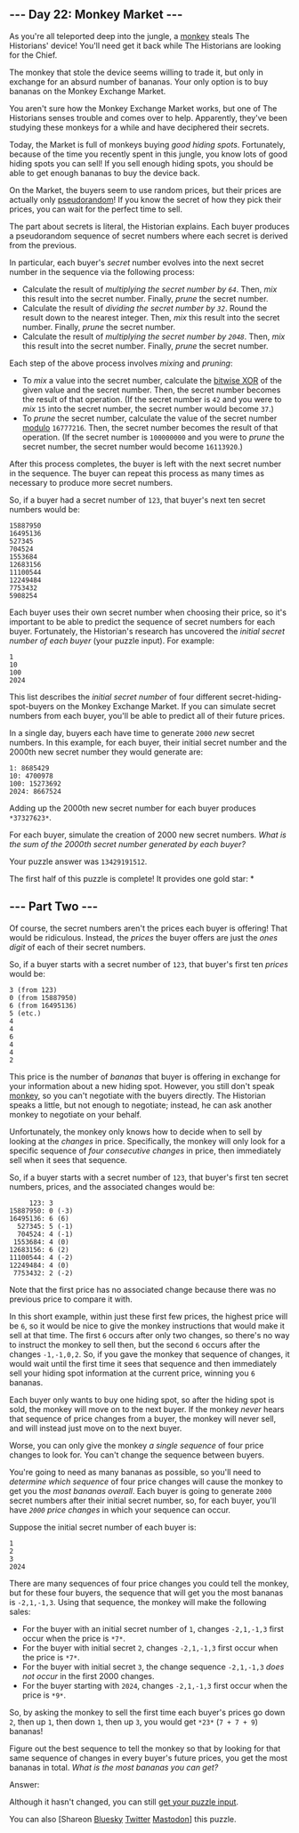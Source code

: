 \--- Day 22: Monkey Market ---
----------

As you're all teleported deep into the jungle, a [monkey](/2022/day/11) steals The Historians' device! You'll need get it back while The Historians are looking for the Chief.

The monkey that stole the device seems willing to trade it, but only in exchange for an absurd number of bananas. Your only option is to buy bananas on the Monkey Exchange Market.

You aren't sure how the Monkey Exchange Market works, but one of The Historians senses trouble and comes over to help. Apparently, they've been studying these monkeys for a while and have deciphered their secrets.

Today, the Market is full of monkeys buying *good hiding spots*. Fortunately, because of the time you recently spent in this jungle, you know lots of good hiding spots you can sell! If you sell enough hiding spots, you should be able to get enough bananas to buy the device back.

On the Market, the buyers seem to use random prices, but their prices are actually only [pseudorandom](https://en.wikipedia.org/wiki/Pseudorandom_number_generator)! If you know the secret of how they pick their prices, you can wait for the perfect time to sell.

The part about secrets is literal, the Historian explains. Each buyer produces a pseudorandom sequence of secret numbers where each secret is derived from the previous.

In particular, each buyer's *secret* number evolves into the next secret number in the sequence via the following process:

* Calculate the result of *multiplying the secret number by `64`*. Then, *mix* this result into the secret number. Finally, *prune* the secret number.
* Calculate the result of *dividing the secret number by `32`*. Round the result down to the nearest integer. Then, *mix* this result into the secret number. Finally, *prune* the secret number.
* Calculate the result of *multiplying the secret number by `2048`*. Then, *mix* this result into the secret number. Finally, *prune* the secret number.

Each step of the above process involves *mixing* and *pruning*:

* To *mix* a value into the secret number, calculate the [bitwise XOR](https://en.wikipedia.org/wiki/Bitwise_operation#XOR) of the given value and the secret number. Then, the secret number becomes the result of that operation. (If the secret number is `42` and you were to *mix* `15` into the secret number, the secret number would become `37`.)
* To *prune* the secret number, calculate the value of the secret number [modulo](https://en.wikipedia.org/wiki/Modulo) `16777216`. Then, the secret number becomes the result of that operation. (If the secret number is `100000000` and you were to *prune* the secret number, the secret number would become `16113920`.)

After this process completes, the buyer is left with the next secret number in the sequence. The buyer can repeat this process as many times as necessary to produce more secret numbers.

So, if a buyer had a secret number of `123`, that buyer's next ten secret numbers would be:

```
15887950
16495136
527345
704524
1553684
12683156
11100544
12249484
7753432
5908254

```

Each buyer uses their own secret number when choosing their price, so it's important to be able to predict the sequence of secret numbers for each buyer. Fortunately, the Historian's research has uncovered the *initial secret number of each buyer* (your puzzle input). For example:

```
1
10
100
2024

```

This list describes the *initial secret number* of four different secret-hiding-spot-buyers on the Monkey Exchange Market. If you can simulate secret numbers from each buyer, you'll be able to predict all of their future prices.

In a single day, buyers each have time to generate `2000` *new* secret numbers. In this example, for each buyer, their initial secret number and the 2000th new secret number they would generate are:

```
1: 8685429
10: 4700978
100: 15273692
2024: 8667524

```

Adding up the 2000th new secret number for each buyer produces `*37327623*`.

For each buyer, simulate the creation of 2000 new secret numbers. *What is the sum of the 2000th secret number generated by each buyer?*

Your puzzle answer was `13429191512`.

The first half of this puzzle is complete! It provides one gold star: \*

\--- Part Two ---
----------

Of course, the secret numbers aren't the prices each buyer is offering! That would be ridiculous. Instead, the *prices* the buyer offers are just the *ones digit* of each of their secret numbers.

So, if a buyer starts with a secret number of `123`, that buyer's first ten *prices* would be:

```
3 (from 123)
0 (from 15887950)
6 (from 16495136)
5 (etc.)
4
4
6
4
4
2

```

This price is the number of *bananas* that buyer is offering in exchange for your information about a new hiding spot. However, you still don't speak [monkey](/2022/day/21), so you can't negotiate with the buyers directly. The Historian speaks a little, but not enough to negotiate; instead, he can ask another monkey to negotiate on your behalf.

Unfortunately, the monkey only knows how to decide when to sell by looking at the *changes* in price. Specifically, the monkey will only look for a specific sequence of *four consecutive changes* in price, then immediately sell when it sees that sequence.

So, if a buyer starts with a secret number of `123`, that buyer's first ten secret numbers, prices, and the associated changes would be:

```
     123: 3
15887950: 0 (-3)
16495136: 6 (6)
  527345: 5 (-1)
  704524: 4 (-1)
 1553684: 4 (0)
12683156: 6 (2)
11100544: 4 (-2)
12249484: 4 (0)
 7753432: 2 (-2)

```

Note that the first price has no associated change because there was no previous price to compare it with.

In this short example, within just these first few prices, the highest price will be `6`, so it would be nice to give the monkey instructions that would make it sell at that time. The first `6` occurs after only two changes, so there's no way to instruct the monkey to sell then, but the second `6` occurs after the changes `-1,-1,0,2`. So, if you gave the monkey that sequence of changes, it would wait until the first time it sees that sequence and then immediately sell your hiding spot information at the current price, winning you `6` bananas.

Each buyer only wants to buy one hiding spot, so after the hiding spot is sold, the monkey will move on to the next buyer. If the monkey *never* hears that sequence of price changes from a buyer, the monkey will never sell, and will instead just move on to the next buyer.

Worse, you can only give the monkey *a single sequence* of four price changes to look for. You can't change the sequence between buyers.

You're going to need as many bananas as possible, so you'll need to *determine which sequence* of four price changes will cause the monkey to get you the *most bananas overall*. Each buyer is going to generate `2000` secret numbers after their initial secret number, so, for each buyer, you'll have *`2000` price changes* in which your sequence can occur.

Suppose the initial secret number of each buyer is:

```
1
2
3
2024

```

There are many sequences of four price changes you could tell the monkey, but for these four buyers, the sequence that will get you the most bananas is `-2,1,-1,3`. Using that sequence, the monkey will make the following sales:

* For the buyer with an initial secret number of `1`, changes `-2,1,-1,3` first occur when the price is `*7*`.
* For the buyer with initial secret `2`, changes `-2,1,-1,3` first occur when the price is `*7*`.
* For the buyer with initial secret `3`, the change sequence `-2,1,-1,3` *does not occur* in the first 2000 changes.
* For the buyer starting with `2024`, changes `-2,1,-1,3` first occur when the price is `*9*`.

So, by asking the monkey to sell the first time each buyer's prices go down `2`, then up `1`, then down `1`, then up `3`, you would get `*23*` (`7 + 7 + 9`) bananas!

Figure out the best sequence to tell the monkey so that by looking for that same sequence of changes in every buyer's future prices, you get the most bananas in total. *What is the most bananas you can get?*

Answer:

Although it hasn't changed, you can still [get your puzzle input](22/input).

You can also [Shareon [Bluesky](https://bsky.app/intent/compose?text=I%27ve+completed+Part+One+of+%22Monkey+Market%22+%2D+Day+22+%2D+Advent+of+Code+2024+%23AdventOfCode+https%3A%2F%2Fadventofcode%2Ecom%2F2024%2Fday%2F22) [Twitter](https://twitter.com/intent/tweet?text=I%27ve+completed+Part+One+of+%22Monkey+Market%22+%2D+Day+22+%2D+Advent+of+Code+2024&url=https%3A%2F%2Fadventofcode%2Ecom%2F2024%2Fday%2F22&related=ericwastl&hashtags=AdventOfCode) [Mastodon](javascript:void(0);)] this puzzle.
